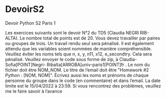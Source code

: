 # DevoirS2
Devoir Python S2 Paris 1

Les exercices suivants sont le devoir N°2 du TD5 (Claudia NEGRI RIB-
ALTA). Le nombre total de points est de 20. Vous devez travailler par paires
ou groupes de trois. Un travail rendu seul sera pénalisé.
Il est également attendu que les variables soient nommées de manière
compréhensible. Veuillez éviter les noms tels que n, x, y, n11, x12, e_secondtry.
Cela sera pénalisé.
Veuillez envoyer le code sous forme de zip, à Claudia-Sofia[POINT]Negri-
Ribalta[ARROBA]univ-paris1[POINT]fr . Le nom du fichier doit être NOM_NOM.
Le titre de l’email doit être "Homework #2 Python : [NOM,
NOM]". Écrivez aussi les noms et prénoms de chaque personne
du groupe dans le code (en commentaire) et dans l’email.
La date limite est le 15/04/2022 à 23:59. Si vous rencontrez
des problèmes, veuillez me le faire savoir à l’avance
